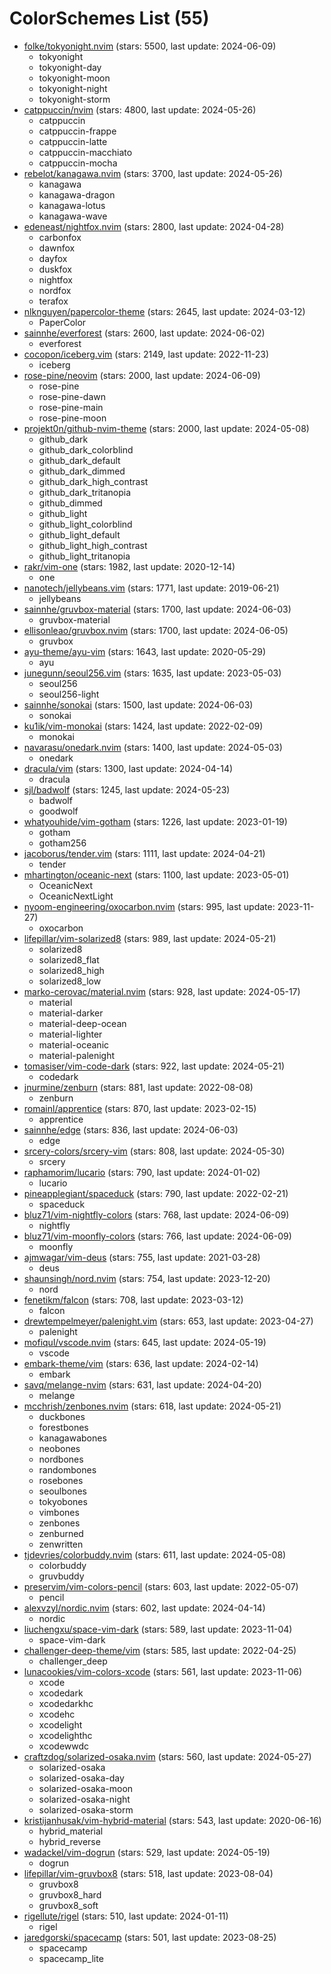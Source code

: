 
ColorSchemes List (55)
======================
  
- [folke/tokyonight.nvim](https://github.com/folke/tokyonight.nvim) (stars: 5500, last update: 2024-06-09)  
  - tokyonight  
  - tokyonight-day  
  - tokyonight-moon  
  - tokyonight-night  
  - tokyonight-storm  
- [catppuccin/nvim](https://github.com/catppuccin/nvim) (stars: 4800, last update: 2024-05-26)  
  - catppuccin  
  - catppuccin-frappe  
  - catppuccin-latte  
  - catppuccin-macchiato  
  - catppuccin-mocha  
- [rebelot/kanagawa.nvim](https://github.com/rebelot/kanagawa.nvim) (stars: 3700, last update: 2024-05-26)  
  - kanagawa  
  - kanagawa-dragon  
  - kanagawa-lotus  
  - kanagawa-wave  
- [edeneast/nightfox.nvim](https://github.com/edeneast/nightfox.nvim) (stars: 2800, last update: 2024-04-28)  
  - carbonfox  
  - dawnfox  
  - dayfox  
  - duskfox  
  - nightfox  
  - nordfox  
  - terafox  
- [nlknguyen/papercolor-theme](https://github.com/nlknguyen/papercolor-theme) (stars: 2645, last update: 2024-03-12)  
  - PaperColor  
- [sainnhe/everforest](https://github.com/sainnhe/everforest) (stars: 2600, last update: 2024-06-02)  
  - everforest  
- [cocopon/iceberg.vim](https://github.com/cocopon/iceberg.vim) (stars: 2149, last update: 2022-11-23)  
  - iceberg  
- [rose-pine/neovim](https://github.com/rose-pine/neovim) (stars: 2000, last update: 2024-06-09)  
  - rose-pine  
  - rose-pine-dawn  
  - rose-pine-main  
  - rose-pine-moon  
- [projekt0n/github-nvim-theme](https://github.com/projekt0n/github-nvim-theme) (stars: 2000, last update: 2024-05-08)  
  - github_dark  
  - github_dark_colorblind  
  - github_dark_default  
  - github_dark_dimmed  
  - github_dark_high_contrast  
  - github_dark_tritanopia  
  - github_dimmed  
  - github_light  
  - github_light_colorblind  
  - github_light_default  
  - github_light_high_contrast  
  - github_light_tritanopia  
- [rakr/vim-one](https://github.com/rakr/vim-one) (stars: 1982, last update: 2020-12-14)  
  - one  
- [nanotech/jellybeans.vim](https://github.com/nanotech/jellybeans.vim) (stars: 1771, last update: 2019-06-21)  
  - jellybeans  
- [sainnhe/gruvbox-material](https://github.com/sainnhe/gruvbox-material) (stars: 1700, last update: 2024-06-03)  
  - gruvbox-material  
- [ellisonleao/gruvbox.nvim](https://github.com/ellisonleao/gruvbox.nvim) (stars: 1700, last update: 2024-06-05)  
  - gruvbox  
- [ayu-theme/ayu-vim](https://github.com/ayu-theme/ayu-vim) (stars: 1643, last update: 2020-05-29)  
  - ayu  
- [junegunn/seoul256.vim](https://github.com/junegunn/seoul256.vim) (stars: 1635, last update: 2023-05-03)  
  - seoul256  
  - seoul256-light  
- [sainnhe/sonokai](https://github.com/sainnhe/sonokai) (stars: 1500, last update: 2024-06-03)  
  - sonokai  
- [ku1ik/vim-monokai](https://github.com/ku1ik/vim-monokai) (stars: 1424, last update: 2022-02-09)  
  - monokai  
- [navarasu/onedark.nvim](https://github.com/navarasu/onedark.nvim) (stars: 1400, last update: 2024-05-03)  
  - onedark  
- [dracula/vim](https://github.com/dracula/vim) (stars: 1300, last update: 2024-04-14)  
  - dracula  
- [sjl/badwolf](https://github.com/sjl/badwolf) (stars: 1245, last update: 2024-05-23)  
  - badwolf  
  - goodwolf  
- [whatyouhide/vim-gotham](https://github.com/whatyouhide/vim-gotham) (stars: 1226, last update: 2023-01-19)  
  - gotham  
  - gotham256  
- [jacoborus/tender.vim](https://github.com/jacoborus/tender.vim) (stars: 1111, last update: 2024-04-21)  
  - tender  
- [mhartington/oceanic-next](https://github.com/mhartington/oceanic-next) (stars: 1100, last update: 2023-05-01)  
  - OceanicNext  
  - OceanicNextLight  
- [nyoom-engineering/oxocarbon.nvim](https://github.com/nyoom-engineering/oxocarbon.nvim) (stars: 995, last update: 2023-11-27)  
  - oxocarbon  
- [lifepillar/vim-solarized8](https://github.com/lifepillar/vim-solarized8) (stars: 989, last update: 2024-05-21)  
  - solarized8  
  - solarized8_flat  
  - solarized8_high  
  - solarized8_low  
- [marko-cerovac/material.nvim](https://github.com/marko-cerovac/material.nvim) (stars: 928, last update: 2024-05-17)  
  - material  
  - material-darker  
  - material-deep-ocean  
  - material-lighter  
  - material-oceanic  
  - material-palenight  
- [tomasiser/vim-code-dark](https://github.com/tomasiser/vim-code-dark) (stars: 922, last update: 2024-05-21)  
  - codedark  
- [jnurmine/zenburn](https://github.com/jnurmine/zenburn) (stars: 881, last update: 2022-08-08)  
  - zenburn  
- [romainl/apprentice](https://github.com/romainl/apprentice) (stars: 870, last update: 2023-02-15)  
  - apprentice  
- [sainnhe/edge](https://github.com/sainnhe/edge) (stars: 836, last update: 2024-06-03)  
  - edge  
- [srcery-colors/srcery-vim](https://github.com/srcery-colors/srcery-vim) (stars: 808, last update: 2024-05-30)  
  - srcery  
- [raphamorim/lucario](https://github.com/raphamorim/lucario) (stars: 790, last update: 2024-01-02)  
  - lucario  
- [pineapplegiant/spaceduck](https://github.com/pineapplegiant/spaceduck) (stars: 790, last update: 2022-02-21)  
  - spaceduck  
- [bluz71/vim-nightfly-colors](https://github.com/bluz71/vim-nightfly-colors) (stars: 768, last update: 2024-06-09)  
  - nightfly  
- [bluz71/vim-moonfly-colors](https://github.com/bluz71/vim-moonfly-colors) (stars: 766, last update: 2024-06-09)  
  - moonfly  
- [ajmwagar/vim-deus](https://github.com/ajmwagar/vim-deus) (stars: 755, last update: 2021-03-28)  
  - deus  
- [shaunsingh/nord.nvim](https://github.com/shaunsingh/nord.nvim) (stars: 754, last update: 2023-12-20)  
  - nord  
- [fenetikm/falcon](https://github.com/fenetikm/falcon) (stars: 708, last update: 2023-03-12)  
  - falcon  
- [drewtempelmeyer/palenight.vim](https://github.com/drewtempelmeyer/palenight.vim) (stars: 653, last update: 2023-04-27)  
  - palenight  
- [mofiqul/vscode.nvim](https://github.com/mofiqul/vscode.nvim) (stars: 645, last update: 2024-05-19)  
  - vscode  
- [embark-theme/vim](https://github.com/embark-theme/vim) (stars: 636, last update: 2024-02-14)  
  - embark  
- [savq/melange-nvim](https://github.com/savq/melange-nvim) (stars: 631, last update: 2024-04-20)  
  - melange  
- [mcchrish/zenbones.nvim](https://github.com/mcchrish/zenbones.nvim) (stars: 618, last update: 2024-05-21)  
  - duckbones  
  - forestbones  
  - kanagawabones  
  - neobones  
  - nordbones  
  - randombones  
  - rosebones  
  - seoulbones  
  - tokyobones  
  - vimbones  
  - zenbones  
  - zenburned  
  - zenwritten  
- [tjdevries/colorbuddy.nvim](https://github.com/tjdevries/colorbuddy.nvim) (stars: 611, last update: 2024-05-08)  
  - colorbuddy  
  - gruvbuddy  
- [preservim/vim-colors-pencil](https://github.com/preservim/vim-colors-pencil) (stars: 603, last update: 2022-05-07)  
  - pencil  
- [alexvzyl/nordic.nvim](https://github.com/alexvzyl/nordic.nvim) (stars: 602, last update: 2024-04-14)  
  - nordic  
- [liuchengxu/space-vim-dark](https://github.com/liuchengxu/space-vim-dark) (stars: 589, last update: 2023-11-04)  
  - space-vim-dark  
- [challenger-deep-theme/vim](https://github.com/challenger-deep-theme/vim) (stars: 585, last update: 2022-04-25)  
  - challenger_deep  
- [lunacookies/vim-colors-xcode](https://github.com/lunacookies/vim-colors-xcode) (stars: 561, last update: 2023-11-06)  
  - xcode  
  - xcodedark  
  - xcodedarkhc  
  - xcodehc  
  - xcodelight  
  - xcodelighthc  
  - xcodewwdc  
- [craftzdog/solarized-osaka.nvim](https://github.com/craftzdog/solarized-osaka.nvim) (stars: 560, last update: 2024-05-27)  
  - solarized-osaka  
  - solarized-osaka-day  
  - solarized-osaka-moon  
  - solarized-osaka-night  
  - solarized-osaka-storm  
- [kristijanhusak/vim-hybrid-material](https://github.com/kristijanhusak/vim-hybrid-material) (stars: 543, last update: 2020-06-16)  
  - hybrid_material  
  - hybrid_reverse  
- [wadackel/vim-dogrun](https://github.com/wadackel/vim-dogrun) (stars: 529, last update: 2024-05-19)  
  - dogrun  
- [lifepillar/vim-gruvbox8](https://github.com/lifepillar/vim-gruvbox8) (stars: 518, last update: 2023-08-04)  
  - gruvbox8  
  - gruvbox8_hard  
  - gruvbox8_soft  
- [rigellute/rigel](https://github.com/rigellute/rigel) (stars: 510, last update: 2024-01-11)  
  - rigel  
- [jaredgorski/spacecamp](https://github.com/jaredgorski/spacecamp) (stars: 501, last update: 2023-08-25)  
  - spacecamp  
  - spacecamp_lite